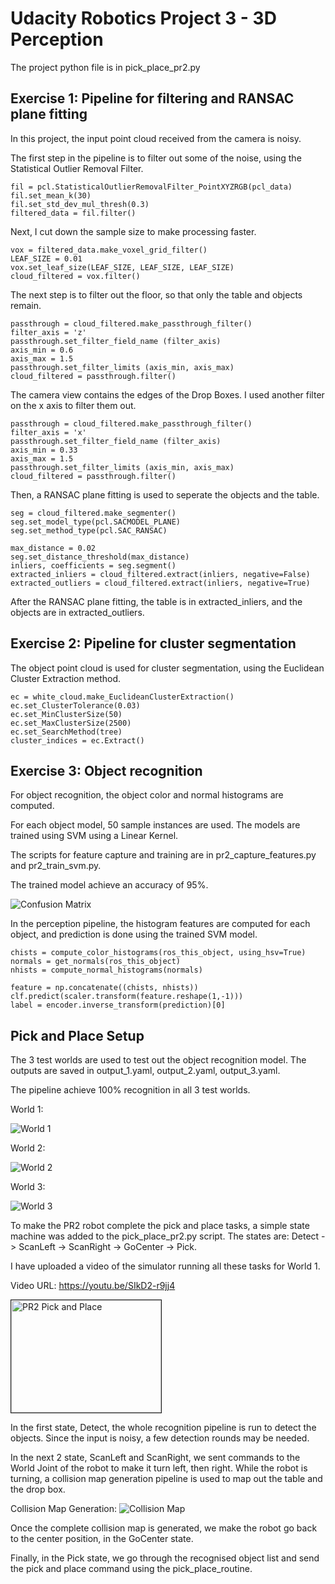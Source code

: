 # Udacity Robotics Project 3 - 3D Perception

The project python file is in pick_place_pr2.py


## Exercise 1: Pipeline for filtering and RANSAC plane fitting

In this project, the input point cloud received from the camera is noisy.

The first step in the pipeline is to filter out some of the noise, using the Statistical Outlier Removal Filter.

```
fil = pcl.StatisticalOutlierRemovalFilter_PointXYZRGB(pcl_data)
fil.set_mean_k(30)
fil.set_std_dev_mul_thresh(0.3)
filtered_data = fil.filter()
```

Next, I cut down the sample size to make processing faster.

```
vox = filtered_data.make_voxel_grid_filter()
LEAF_SIZE = 0.01   
vox.set_leaf_size(LEAF_SIZE, LEAF_SIZE, LEAF_SIZE)
cloud_filtered = vox.filter()
```

The next step is to filter out the floor, so that only the table and objects remain.

```
passthrough = cloud_filtered.make_passthrough_filter()
filter_axis = 'z'
passthrough.set_filter_field_name (filter_axis)
axis_min = 0.6
axis_max = 1.5
passthrough.set_filter_limits (axis_min, axis_max)
cloud_filtered = passthrough.filter()
```

The camera view contains the edges of the Drop Boxes. I used another filter on the x axis to filter them out.

```
passthrough = cloud_filtered.make_passthrough_filter()
filter_axis = 'x'
passthrough.set_filter_field_name (filter_axis)
axis_min = 0.33
axis_max = 1.5
passthrough.set_filter_limits (axis_min, axis_max)
cloud_filtered = passthrough.filter()
```

Then, a RANSAC plane fitting is used to seperate the objects and the table.

```
seg = cloud_filtered.make_segmenter()
seg.set_model_type(pcl.SACMODEL_PLANE)
seg.set_method_type(pcl.SAC_RANSAC)

max_distance = 0.02
seg.set_distance_threshold(max_distance)
inliers, coefficients = seg.segment()
extracted_inliers = cloud_filtered.extract(inliers, negative=False)
extracted_outliers = cloud_filtered.extract(inliers, negative=True)
```

After the RANSAC plane fitting, the table is in extracted_inliers, and the objects are in extracted_outliers.

## Exercise 2: Pipeline for cluster segmentation

The object point cloud is used for cluster segmentation, using the Euclidean Cluster Extraction method.

```
ec = white_cloud.make_EuclideanClusterExtraction()
ec.set_ClusterTolerance(0.03)
ec.set_MinClusterSize(50)
ec.set_MaxClusterSize(2500)
ec.set_SearchMethod(tree)
cluster_indices = ec.Extract()
```

## Exercise 3: Object recognition

For object recognition, the object color and normal histograms are computed.

For each object model, 50 sample instances are used. The models are trained using SVM using a Linear Kernel.

The scripts for feature capture and training are in pr2_capture_features.py and pr2_train_svm.py.

The trained model achieve an accuracy of 95%.

![Confusion Matrix](https://github.com/ongchinkiat/robond-perception/raw/master/pr2_train_matrix.jpg "Confusion Matrix")

In the perception pipeline, the histogram features are computed for each object, and prediction is done using the trained SVM model.

```
chists = compute_color_histograms(ros_this_object, using_hsv=True)
normals = get_normals(ros_this_object)
nhists = compute_normal_histograms(normals)

feature = np.concatenate((chists, nhists))
clf.predict(scaler.transform(feature.reshape(1,-1)))
label = encoder.inverse_transform(prediction)[0]
```

## Pick and Place Setup

The 3 test worlds are used to test out the object recognition model. The outputs are saved in output_1.yaml, output_2.yaml, output_3.yaml.

The pipeline achieve 100% recognition in all 3 test worlds.

World 1:

![World 1](https://github.com/ongchinkiat/robond-perception/raw/master/world1.jpg "World 1")

World 2:

![World 2](https://github.com/ongchinkiat/robond-perception/raw/master/world2.jpg "World 2")

World 3:

![World 3](https://github.com/ongchinkiat/robond-perception/raw/master/world3.jpg "World 3")

To make the PR2 robot complete the pick and place tasks, a simple state machine was added to the pick_place_pr2.py script. The states are: Detect -> ScanLeft -> ScanRight -> GoCenter -> Pick.

I have uploaded a video of the simulator running all these tasks for World 1.

Video URL: https://youtu.be/SIkD2-r9jj4

<a href="http://www.youtube.com/watch?feature=player_embedded&v=SIkD2-r9jj4" target="_blank"><img src="http://img.youtube.com/vi/SIkD2-r9jj4/0.jpg"
alt="PR2 Pick and Place" width="240" height="180" border="1" /></a>


In the first state, Detect, the whole recognition pipeline is run to detect the objects. Since the input is noisy, a few detection rounds may be needed.

In the next 2 state, ScanLeft and ScanRight, we sent commands to the World Joint of the robot to make it turn left, then right. While the robot is turning, a collision map generation pipeline is used to map out the table and the drop box.

Collision Map Generation:
![Collision Map](https://github.com/ongchinkiat/robond-perception/raw/master/collisionmap.jpg "Collision Map")

Once the complete collision map is generated, we make the robot go back to the center position, in the GoCenter state.

Finally, in the Pick state, we go through the recognised object list and send the pick and place command using the pick_place_routine.
